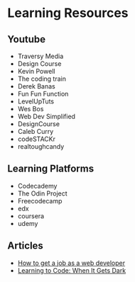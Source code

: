 # Learning Resources

## Youtube

- Traversy Media
- Design Course
- Kevin Powell
- The coding train
- Derek Banas
- Fun Fun Function
- LevelUpTuts
- Wes Bos
- Web Dev Simplified
- DesignCourse
- Caleb Curry
- codeSTACKr
- realtoughcandy

## Learning Platforms

- Codecademy
- The Odin Project
- Freecodecamp
- edx
- coursera
- udemy

## Articles

- [How to get a job as a web developer](https://web.archive.org/web/20160925155912/http://www.happybearsoftware.com/how-to-get-a-programmer-job.html)
- [Learning to Code: When It Gets Dark](https://www.freecodecamp.org/news/learning-to-code-when-it-gets-dark-e485edfb58fd/)

